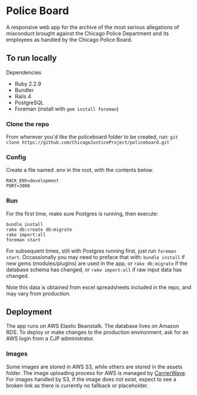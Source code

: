 # Police Board

A responsive web app for the archive of the most serious allegations of misconduct brought against the Chicago Police Department and its employees as handled by the Chicago Police Board.

## To run locally

Dependencies
* Ruby 2.2.9
* Bundler
* Rails 4
* PostgreSQL
* Foreman (install with `gem install foreman`)

### Clone the repo
From wherever you'd like the policeboard folder to be created, run:
`git clone https://github.com/ChicagoJusticeProject/policeboard.git`

### Config
Create a file named .env in the root, with the contents below.
```
RACK_ENV=development
PORT=3000
```

### Run
For the first time, make sure Postgres is running, then execute:
```
bundle install
rake db:create db:migrate
rake import:all
foreman start
```

For subsequent times, still with Postgres running first, just run `foreman start`. Occassionally you may need to preface that with:
`bundle install` if new gems (modules/plugins) are used in the app, or `rake db:migrate` if the database schema has changed, or `rake import:all` if raw input data has changed.

Note this data is obtained from excel spreadsheets included in the repo, and may vary from production.

## Deployment

The app runs on AWS Elastic Beanstalk. The database lives on Amazon RDS. To deploy or make changes to the production environment, ask for an AWS login from a CJP administrator.

### Images

Some images are stored in AWS S3, while others are stored in the assets folder. The image uploading process for AWS is managed by [CarrierWave](https://rubydoc.info/gems/carrierwave/frames). For images handled by S3, if the image does not exist, expect to see a broken link as there is currently no fallback or placeholder.